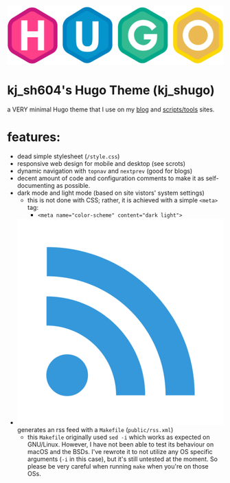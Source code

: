 ![Hugo Logo](assets/hugo-logo.png)

# kj_sh604's Hugo Theme (kj_shugo)

a VERY minimal Hugo theme that I use on my [blog](https://aedrielkylejavier.me/articles/) and [scripts/tools](https://aedrielkylejavier.me/scripts-and-tools/) sites.

# features:
* dead simple stylesheet (`/style.css`)
* responsive web design for mobile and desktop (see scrots)
* dynamic navigation with `topnav` and `nextprev` (good for blogs)
* decent amount of code and configuration comments to make it as self-documenting as possible.
* dark mode and light mode (based on site vistors' system settings)
    * this is not done with CSS; rather, it is achieved with a simple `<meta>` tag:
        * `<meta name="color-scheme" content="dark light">`
* ![rss logo](assets/rss.svg) generates an rss feed with a `Makefile` (`public/rss.xml`)
    * this `Makefile` originally used `sed -i` which works as expected on GNU/Linux. However, I have not been able to test its behaviour on macOS and the BSDs. I've rewrote it to not utilize any OS specific arguments (`-i` in this case), but it's still untested at the moment. So please be very careful when running `make` when you're on those OSs.
